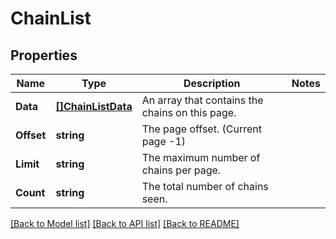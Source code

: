 # ChainList

## Properties
Name | Type | Description | Notes
------------ | ------------- | ------------- | -------------
**Data** | [**[]ChainListData**](ChainList_data.md) | An array that contains the chains on this page. | 
**Offset** | **string** | The page offset. (Current page -1) | 
**Limit** | **string** | The maximum number of chains per page. | 
**Count** | **string** | The total number of chains seen. | 

[[Back to Model list]](../README.md#documentation-for-models) [[Back to API list]](../README.md#documentation-for-api-endpoints) [[Back to README]](../README.md)


